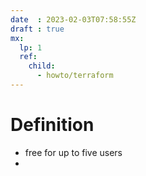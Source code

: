 ```yaml
---
date  : 2023-02-03T07:58:55Z
draft : true
mx:  
  lp: 1
  ref:
    child:
      - howto/terraform
---
```


# Definition
- free for up to five users
- 